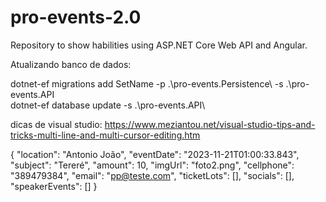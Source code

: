 # pro-events-2.0
Repository to show habilities using ASP.NET Core Web API and Angular.

Atualizando banco de dados:

dotnet-ef migrations add SetName -p .\pro-events.Persistence\ -s .\pro-events.API\
dotnet-ef database update -s .\pro-events.API\

dicas de visual studio:
https://www.meziantou.net/visual-studio-tips-and-tricks-multi-line-and-multi-cursor-editing.htm


{
      "location": "Antonio João",
      "eventDate": "2023-11-21T01:00:33.843",
      "subject": "Tereré",
      "amount": 10,
      "imgUrl": "foto2.png",
      "cellphone": "389479384",
      "email": "pp@teste.com",
      "ticketLots": [],
      "socials": [],
      "speakerEvents": []
    }
